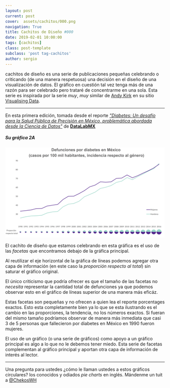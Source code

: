 ```yaml
---
layout: post
current: post
cover:  assets/cachitos/000.png
navigation: True
title: Cachitos de Diseño #000
date: 2019-02-01 10:00:00
tags: [cachitos]
class: post-template
subclass: 'post tag-cachitos'
author: sergio
---
```


cachitos de diseño es una serie de publicaciones pequeñas celebrando o criticando (de una manera respetuosa) una decisión en el diseño de una visualización de datos. El gráfico en cuestión tal vez tenga más de una razón para ser celebrado pero trataré de concentrarme en una sola. Esta serie es inspirada por la serie *muy*, *muy* similar de [Andy Kirk](http://www.twitter.com/visualisingdata) en su sitio [Visualising Data](https://visualisingdata.com).

***

En esta primera edición, tomada desde el reporte [*"Diabetes: Un desafío para la Salud Pública de Precisión en México, problemática abordada desde la Ciencia de Datos"*](http://www.datalabmx.com/diabetes.html) de **[DataLabMX](datalabmx.com)**

##### Su gráfica 2A

![grafica_2a](../assets/cachitos/000_datalabmx_grafica2a.png)

El cachito de diseño que estamos celebrando en esta gráfica es el uso de las *facetas* que encontramos debajo de la gráfica principal.    

Al reutilizar el eje horizontal de la gráfica de líneas podemos agregar otra capa de información (en este caso la *proporción respecto al total*) sin saturar el gráfico original.

El único criticismo que podría ofrecer es que el tamaño de las facetas no *necesita* representar la cantidad total de defunciones ya que podemos observar esto en el gráfico de líneas superior de una manera más eficáz.

Estas facetas son pequeñas y no ofrecen a quien lea el reporte porcentages exactos. Esto esta completamente bien ya lo que se esta ilustrando es el cambio en las proporciones, la tendencia, no los números exactos.
Si fueran del mismo tamaño podríamos observar de manera más inmediata que casi 3 de 5 personas que fallecieron por diabetes en México en 1990 fueron mujeres.

El uso de un gráfico (o una serie de gráficos) como apoyo a un gráfico principal es algo a lo que no le debemos tener miedo. Esta serie de facetas complementan al gráfico principal y aportan otra capa de información de interés al lector.

***

Una pregunta para ustedes ¿cómo le llaman ustedes a estos gráficos circulares? los conocidos y odiados *pie charts* en inglés. Mándenme un tuit a [@ChekosWH](https://twitter.com/share?text=yo+le+digo+&url=https://tacosdedatos.com/cachitos-de-dise%C3%B1o)
